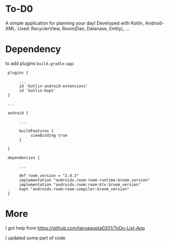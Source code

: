 # To-D0
A simple application for planning your day! Developed with Kotlin, Android-XML. Used: RecyclerView, Room(Dao, Datanase, Entity), ...
# Dependency
to add plugins `build.gradle:app`:
     
     plugins {
     
          ...
          id 'kotlin-android-extensions'
          id 'kotlin-kapt'
     }
     
     ...

     android {
     
          ...
  
          buildFeatures {
               viewBinding true
          }
  
     }
     
     dependencies {
          
          ...
          
          def room_version = "2.4.3"
          implementation "androidx.room:room-runtime:$room_version"
          implementation "androidx.room:room-ktx:$room_version"
          kapt "androidx.room:room-compiler:$room_version"
     }

# More
I got help from https://github.com/tanyagupta0201/ToDo-List-App

I updated some part of code
